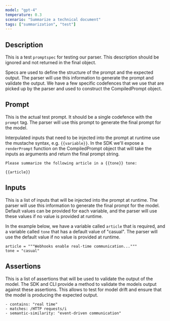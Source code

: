 ```yaml
---
model: "gpt-4"
temperature: 0.3
scenario: "Summarize a technical document"
tags: ["summarization", "test"]
---
```


## Description

This is a test `promptspec` for testing our parser. This description should be ignored and not returned in the final object.

Specs are used to define the structure of the prompt and the expected output. The parser will use this information to generate the prompt and validate the output. We have a few specific codefences that we use that are picked up by the parser and used to construct the CompiledPrompt object.

## Prompt

This is the actual test prompt. It should be a single codefence with the `prompt` tag. The parser will use this prompt to generate the final prompt for the model.

Interpulated inputs that need to be injected into the prompt at runtime use the mustache syntax, e.g. `{{variable}}`. In the SDK we'll expose a `renderPrompt` function on the CompiledPrompt object that will take the inputs as arguments and return the final prompt string.

```prompt
Please summarize the following article in a {{tone}} tone:

{{article}}
```

## Inputs

This is a list of inputs that will be injected into the prompt at runtime. The parser will use this information to generate the final prompt for the model. Default values can be provided for each variable, and the parser will use these values if no value is provided at runtime.

In the example below, we have a variable called `article` that is required, and a variable called `tone` that has a default value of "casual". The parser will use the default value if no value is provided at runtime.

```inputs
article = """Webhooks enable real-time communication..."""
tone = "casual"
```

## Assertions

This is a list of assertions that will be used to validate the output of the model. The SDK and CLI provide a method to validate the models output against these assertions. This allows to test for model drift and ensure that the model is producing the expected output.

```assertions
- contains: "real time"
- matches: /HTTP requests/i
- semantic-similarity: "event-driven communication"
```

